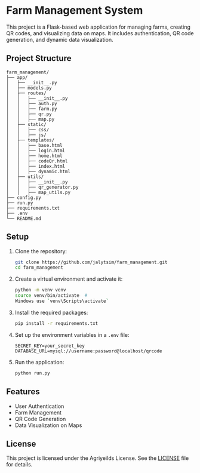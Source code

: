 # Farm Management System

This project is a Flask-based web application for managing farms, creating QR codes, and visualizing data on maps. It includes authentication, QR code generation, and dynamic data visualization.

## Project Structure

```plaintext
farm_management/
├── app/
│   ├── __init__.py
│   ├── models.py
│   ├── routes/
│   │   ├── __init__.py
│   │   ├── auth.py
│   │   ├── farm.py
│   │   ├── qr.py
│   │   ├── map.py
│   ├── static/
│   │   ├── css/
│   │   ├── js/
│   ├── templates/
│   │   ├── base.html
│   │   ├── login.html
│   │   ├── home.html
│   │   ├── codeQr.html
│   │   ├── index.html
│   │   ├── dynamic.html
│   ├── utils/
│   │   ├── __init__.py
│   │   ├── qr_generator.py
│   │   ├── map_utils.py
├── config.py
├── run.py
├── requirements.txt
├── .env
└── README.md
```
## Setup

1. Clone the repository:
    ```sh
    git clone https://github.com/jalytsim/farm_management.git
    cd farm_management
    ```

2. Create a virtual environment and activate it:
    ```sh
    python -m venv venv
    source venv/bin/activate  # 
    Windows use `venv\Scripts\activate`
    ```

3. Install the required packages:
    ```sh
    pip install -r requirements.txt
    ```

4. Set up the environment variables in a `.env` file:
    ```
    SECRET_KEY=your_secret_key
    DATABASE_URL=mysql://username:password@localhost/qrcode
    ```

5. Run the application:
    ```sh
    python run.py
    ```

## Features

- User Authentication
- Farm Management
- QR Code Generation
- Data Visualization on Maps

## License

This project is licensed under the Agriyeilds License. See the [LICENSE](LICENSE) file for details.
